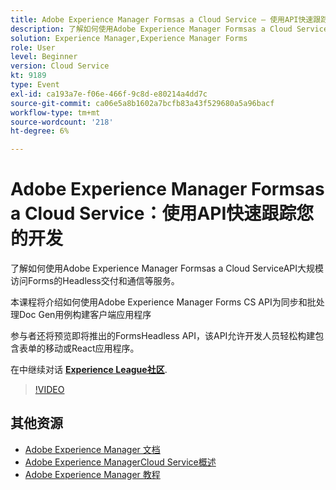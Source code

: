 ```yaml
---
title: Adobe Experience Manager Formsas a Cloud Service — 使用API快速跟踪您的开发
description: 了解如何使用Adobe Experience Manager Formsas a Cloud ServiceAPI大规模访问Forms的Headless交付和通信等服务。 本课程将介绍如何使用Adobe Experience Manager Forms CS API为同步和批处理Doc Gen用例构建客户端应用程序。 参与者还将预览即将推出的FormsHeadless API，该API允许开发人员轻松构建包含表单的移动或React应用程序。
solution: Experience Manager,Experience Manager Forms
role: User
level: Beginner
version: Cloud Service
kt: 9189
type: Event
exl-id: ca193a7e-f06e-466f-9c8d-e80214a4dd7c
source-git-commit: ca06e5a8b1602a7bcfb83a43f529680a5a96bacf
workflow-type: tm+mt
source-wordcount: '218'
ht-degree: 6%

---
```


# Adobe Experience Manager Formsas a Cloud Service：使用API快速跟踪您的开发

了解如何使用Adobe Experience Manager Formsas a Cloud ServiceAPI大规模访问Forms的Headless交付和通信等服务。 

本课程将介绍如何使用Adobe Experience Manager Forms CS API为同步和批处理Doc Gen用例构建客户端应用程序

参与者还将预览即将推出的FormsHeadless API，该API允许开发人员轻松构建包含表单的移动或React应用程序。

在中继续对话 **[Experience League社区](https://adobe.ly/3zKLQrw)**.

>[!VIDEO](https://video.tv.adobe.com/v/337724/?quality=12&learn=on&hidetitle=true)

## 其他资源

- [Adobe Experience Manager 文档](https://experienceleague.adobe.com/docs/experience-manager-cloud-service.html)
- [Adobe Experience ManagerCloud Service概述](https://experienceleague.adobe.com/docs/experience-manager-cloud-service/overview/home.html)
- [Adobe Experience Manager 教程](https://experienceleague.adobe.com/docs/experience-manager-tutorials.html)
